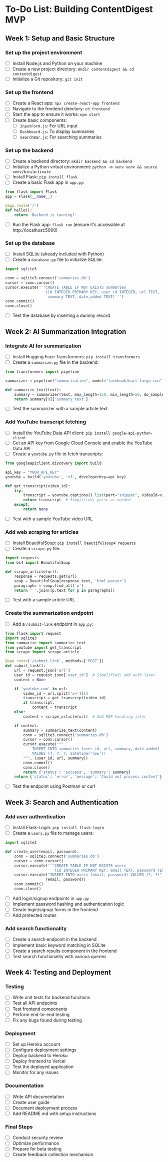 # To-Do List: Building ContentDigest MVP

## Week 1: Setup and Basic Structure

### Set up the project environment
- [ ] Install Node.js and Python on your machine
- [ ] Create a new project directory: `mkdir contentdigest && cd contentdigest`
- [ ] Initialize a Git repository: `git init`

### Set up the frontend
- [ ] Create a React app: `npx create-react-app frontend`
- [ ] Navigate to the frontend directory: `cd frontend`
- [ ] Start the app to ensure it works: `npm start`
- [ ] Create basic components:
  - [ ] `InputForm.js`: For URL input
  - [ ] `Dashboard.js`: To display summaries
  - [ ] `SearchBar.js`: For searching summaries

### Set up the backend
- [ ] Create a backend directory: `mkdir backend && cd backend`
- [ ] Initialize a Python virtual environment: `python -m venv venv && source venv/bin/activate`
- [ ] Install Flask: `pip install flask`
- [ ] Create a basic Flask app in `app.py`:
```python
from flask import Flask
app = Flask(__name__)

@app.route('/')
def hello():
    return 'Backend is running!'
```
- [ ] Run the Flask app: `flask run` (ensure it's accessible at http://localhost:5000)

### Set up the database
- [ ] Install SQLite (already included with Python)
- [ ] Create a `database.py` file to initialize SQLite:
```python
import sqlite3

conn = sqlite3.connect('summaries.db')
cursor = conn.cursor()
cursor.execute('''CREATE TABLE IF NOT EXISTS summaries
                  (id INTEGER PRIMARY KEY, user_id INTEGER, url TEXT, 
                   summary TEXT, date_added TEXT)''')
conn.commit()
conn.close()
```
- [ ] Test the database by inserting a dummy record

## Week 2: AI Summarization Integration

### Integrate AI for summarization
- [ ] Install Hugging Face Transformers: `pip install transformers`
- [ ] Create a `summarize.py` file in the backend:
```python
from transformers import pipeline

summarizer = pipeline("summarization", model="facebook/bart-large-cnn")

def summarize_text(text):
    summary = summarizer(text, max_length=150, min_length=50, do_sample=False)
    return summary[0]['summary_text']
```
- [ ] Test the summarizer with a sample article text

### Add YouTube transcript fetching
- [ ] Install the YouTube Data API client: `pip install google-api-python-client`
- [ ] Get an API key from Google Cloud Console and enable the YouTube Data API
- [ ] Create a `youtube.py` file to fetch transcripts:
```python
from googleapiclient.discovery import build

api_key = "YOUR_API_KEY"
youtube = build('youtube', 'v3', developerKey=api_key)

def get_transcript(video_id):
    try:
        transcript = youtube.captions().list(part="snippet", videoId=video_id).execute()
        return transcript  # Simplified; parse as needed
    except:
        return None
```
- [ ] Test with a sample YouTube video URL

### Add web scraping for articles
- [ ] Install BeautifulSoup: `pip install beautifulsoup4 requests`
- [ ] Create a `scrape.py` file:
```python
import requests
from bs4 import BeautifulSoup

def scrape_article(url):
    response = requests.get(url)
    soup = BeautifulSoup(response.text, 'html.parser')
    paragraphs = soup.find_all('p')
    return ' '.join([p.text for p in paragraphs])
```
- [ ] Test with a sample article URL

### Create the summarization endpoint
- [ ] Add a `/submit-link` endpoint in `app.py`:
```python
from flask import request
import sqlite3
from summarize import summarize_text
from youtube import get_transcript
from scrape import scrape_article

@app.route('/submit-link', methods=['POST'])
def submit_link():
    url = request.json['url']
    user_id = request.json['user_id']  # Simplified; add auth later
    content = None

    if 'youtube.com' in url:
        video_id = url.split('v=')[1]
        transcript = get_transcript(video_id)
        if transcript:
            content = transcript
    else:
        content = scrape_article(url)  # Add PDF handling later

    if content:
        summary = summarize_text(content)
        conn = sqlite3.connect('summaries.db')
        cursor = conn.cursor()
        cursor.execute("""
            INSERT INTO summaries (user_id, url, summary, date_added) 
            VALUES (?, ?, ?, datetime('now'))
        """, (user_id, url, summary))
        conn.commit()
        conn.close()
        return {'status': 'success', 'summary': summary}
    return {'status': 'error', 'message': 'Could not process content'}
```
- [ ] Test the endpoint using Postman or curl

## Week 3: Search and Authentication

### Add user authentication
- [ ] Install Flask-Login: `pip install flask-login`
- [ ] Create a `users.py` file to manage users:
```python
import sqlite3

def create_user(email, password):
    conn = sqlite3.connect('summaries.db')
    cursor = conn.cursor()
    cursor.execute('''CREATE TABLE IF NOT EXISTS users
                      (id INTEGER PRIMARY KEY, email TEXT, password TEXT)''')
    cursor.execute("INSERT INTO users (email, password) VALUES (?, ?)", 
                  (email, password))
    conn.commit()
    conn.close()
```
- [ ] Add login/signup endpoints in `app.py`
- [ ] Implement password hashing and authentication logic
- [ ] Create login/signup forms in the frontend
- [ ] Add protected routes

### Add search functionality
- [ ] Create a search endpoint in the backend
- [ ] Implement basic keyword matching in SQLite
- [ ] Create a search results component in the frontend
- [ ] Test search functionality with various queries

## Week 4: Testing and Deployment

### Testing
- [ ] Write unit tests for backend functions
- [ ] Test all API endpoints
- [ ] Test frontend components
- [ ] Perform end-to-end testing
- [ ] Fix any bugs found during testing

### Deployment
- [ ] Set up Heroku account
- [ ] Configure deployment settings
- [ ] Deploy backend to Heroku
- [ ] Deploy frontend to Vercel
- [ ] Test the deployed application
- [ ] Monitor for any issues

### Documentation
- [ ] Write API documentation
- [ ] Create user guide
- [ ] Document deployment process
- [ ] Add README.md with setup instructions

### Final Steps
- [ ] Conduct security review
- [ ] Optimize performance
- [ ] Prepare for beta testing
- [ ] Create feedback collection mechanism
